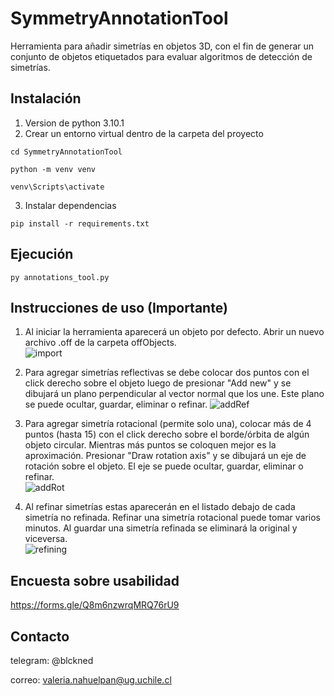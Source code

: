 # SymmetryAnnotationTool
Herramienta para añadir simetrías en objetos 3D, con el fin de generar un conjunto de objetos etiquetados para evaluar algoritmos de detección de simetrías.
## Instalación
1. Version de python 3.10.1
2. Crear un entorno virtual dentro de la carpeta del proyecto

```
cd SymmetryAnnotationTool
```
```
python -m venv venv
```
```
venv\Scripts\activate
```
3. Instalar dependencias
```
pip install -r requirements.txt
```
## Ejecución
```
py annotations_tool.py    
```
## Instrucciones de uso (Importante)
1. Al iniciar la herramienta aparecerá un objeto por defecto. Abrir un nuevo archivo .off de la carpeta offObjects.
   <br>
    ![import](https://github.com/ValeriaNahuelpan/SymmetryAnnotationTool/assets/62121145/db317928-5a45-4b32-b976-82346e3b455b)

2. Para agregar simetrías reflectivas se debe colocar dos puntos con el click derecho sobre el objeto luego de presionar "Add new" y se dibujará un plano perpendicular al vector normal que los une. Este plano se puede ocultar, guardar, eliminar o refinar.
![addRef](https://github.com/ValeriaNahuelpan/SymmetryAnnotationTool/assets/62121145/51627fc5-c44d-491c-b8e3-b560b14d3e61)

4. Para agregar simetría rotacional (permite solo una), colocar más de 4 puntos (hasta 15) con el click derecho sobre el borde/órbita de algún objeto circular. Mientras más puntos se coloquen mejor es la 
   aproximación.
   Presionar "Draw rotation axis" y se dibujará un eje de rotación sobre el objeto. El eje se puede ocultar, guardar, eliminar o refinar.
   <br>
   ![addRot](https://github.com/ValeriaNahuelpan/SymmetryAnnotationTool/assets/62121145/75b028b2-236d-46bb-a742-00e987dfb4ef)
5. Al refinar simetrías estas aparecerán en el listado debajo de cada simetría no refinada. Refinar una simetría rotacional puede tomar varios minutos. 
   Al guardar una simetría refinada se eliminará la original y viceversa.
   <br>
   ![refining](https://github.com/ValeriaNahuelpan/SymmetryAnnotationTool/assets/62121145/d217eaa5-c5b5-41cf-bdc8-59f2aaa91cf7)

## Encuesta sobre usabilidad
https://forms.gle/Q8m6nzwrqMRQ76rU9

## Contacto
telegram: @blckned

correo: valeria.nahuelpan@ug.uchile.cl

